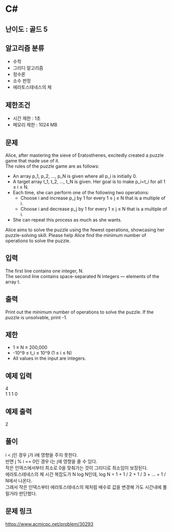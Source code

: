 # C#

## 난이도 : 골드 5

## 알고리즘 분류
  - 수학
  - 그리디 알고리즘
  - 정수론
  - 소수 판정
  - 에라토스테네스의 체

## 제한조건
  - 시간 제한 : 1초
  - 메모리 제한 : 1024 MB

## 문제
Alice, after mastering the sieve of Eratosthenes, excitedly created a puzzle game that made use of it.<br/>
The rules of the puzzle game are as follows:<br/>

  - An array p_1, p_2, ..., p_N is given where all p_i is initially 0.
  - A target array t_1, t_2, ..., t_N is given. Her goal is to make p_i=t_i for all 1 ≤ i ≤ N.
  - Each time, she can perform one of the following two operations:
    - Choose i and increase p_j by 1 for every 1 ≤ j ≤ N that is a multiple of i.
    - Choose i and decrease p_j by 1 for every 1 ≤ j ≤ N that is a multiple of i.
  - She can repeat this process as much as she wants.

Alice aims to solve the puzzle using the fewest operations, showcasing her puzzle-solving skill. Please help Alice find the minimum number of operations to solve the puzzle.<br/>


## 입력
The first line contains one integer, N.<br/>
The second line contains space-separated N integers — elements of the array t.<br/>


## 출력
Print out the minimum number of operations to solve the puzzle. If the puzzle is unsolvable, print -1.<br/>


## 제한
  - 1 ≤ N ≤ 200,000
  - -10^9 ≤ t_i ≤ 10^9 (1 ≤ i ≤ N)
  - All values in the input are integers.


## 예제 입력
4<br/>
1 1 1 0<br/>


## 예제 출력
2<br/>


## 풀이
i < j인 경우 j가 i에 영향을 주지 못한다.<br/>
반면 j % i == 0인 경우 i는 j에 영향을 줄 수 있다.<br/>
작은 인덱스에서부터 최소로 0을 맞춰가는 것이 그리디로 최소임이 보장된다.<br/>
에라토스테네스의 체 시간 복잡도가 N log N인데, log N = 1 + 1 / 2 + 1 / 3 + ... + 1 / N에서 나온다.<br/>
그래서 작은 인덱스부터 에라토스테네스의 체처럼 배수로 값을 변경해 가도 시간내에 풀릴거라 판단했다.<br/>


## 문제 링크
https://www.acmicpc.net/problem/30293